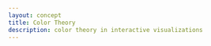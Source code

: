 ```yaml
---
layout: concept
title: Color Theory
description: color theory in interactive visualizations
---
```

